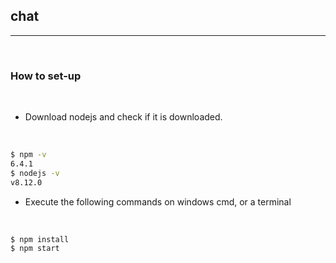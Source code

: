 ## chat
---

<br />

### How to set-up

<br />

* Download nodejs and check if it is downloaded.

<br />

```bash
$ npm -v
6.4.1
$ nodejs -v
v8.12.0
```

* Execute the following commands on windows cmd, or a terminal

<br />

```bash
$ npm install
$ npm start
```
